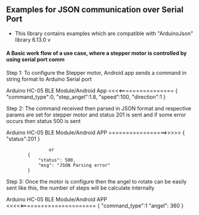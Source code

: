 Examples for JSON communication over Serial Port
------------------------------------------------

* This library contains examples which are compatible with "ArduinoJson" library 6.13.0 v
#### A Basic work flow of a use case, where a stepper motor is controlled by using serial port comm

Step 1:
To configure the Stepper motor, Android app sends a command in string format to Arduino Serial port

Arduino                             HC-05 BLE Module/Android App
            <<<<================
            {
              "command_type":0, 
              "step_angel":1.8,
              "speed":100,
              "direction":1
            }

Step 2:
The command received then parsed in JSON format and respective params are set for stepper motor and status 201 is sent and if some error occurs then status 500 is sent

Arduino                             HC-05 BLE Module/Android APP
            =================>>>>>
            {
                "status":201
            }

                    or
            {
                "status": 500,
                "msg": "JSON Parsing error"
            }


Step 3:
Once the motor is configure then the angel to rotate can be easily sent like this, the number of steps will be calculate internally

Arduino                                     HC-05 BLE Module/Android APP
            <<<<<======================
            {
                "command_type":1
                "angel": 360
            }

